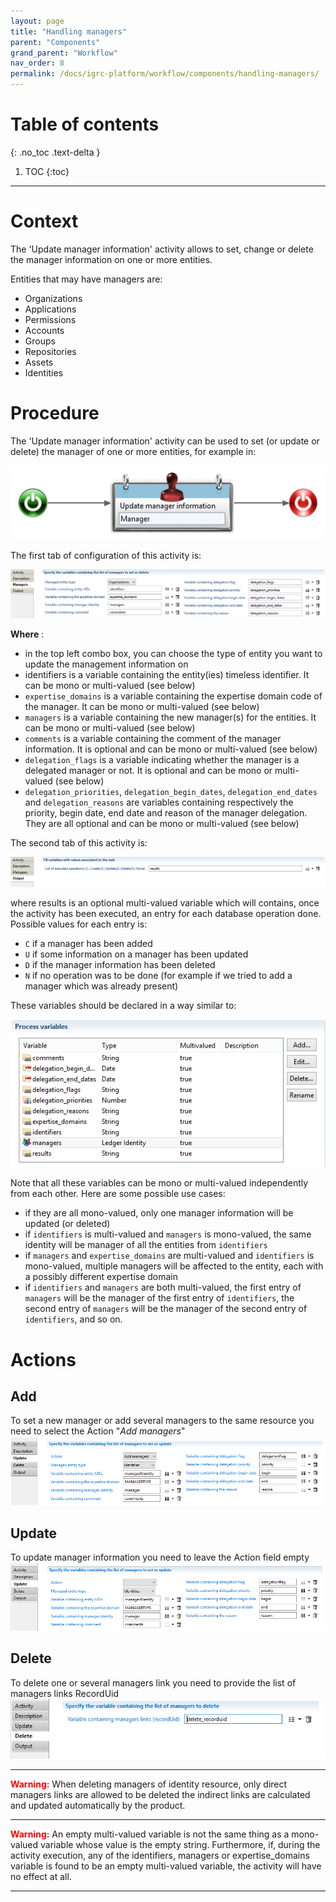 ```yaml
---
layout: page
title: "Handling managers"
parent: "Components"
grand_parent: "Workflow"
nav_order: 8
permalink: /docs/igrc-platform/workflow/components/handling-managers/
---
```


# Table of contents
{: .no_toc .text-delta }

1. TOC
{:toc}
---

# Context

The 'Update manager information' activity allows to set, change or delete the manager information on one or more entities.    

Entities that may have managers are:    

- Organizations
- Applications
- Permissions
- Accounts
- Groups
- Repositories
- Assets
- Identities  

# Procedure

The 'Update manager information' activity can be used to set (or update or delete) the manager of one or more entities, for example in:  

![Update manager information](images/08-01.png "Update manager information")         

The first tab of configuration of this activity is:   

![configuration](images/08-02.png "configuration")         

**Where** :      

- in the top left combo box, you can choose the type of entity you want to update the management information on
- identifiers is a variable containing the entity(ies) timeless identifier. It can be mono or multi-valued (see below)  
- `expertise_domains` is a variable containing the expertise domain code of the manager. It can be mono or multi-valued (see below)
- `managers` is a variable containing the new manager(s) for the entities. It can be mono or multi-valued (see below)
- `comments` is a variable containing the comment of the manager information. It is optional and can be mono or multi-valued (see below)
- `delegation_flags` is a variable indicating whether the manager is a delegated manager or not. It is optional and can be mono or multi-valued (see below)
- `delegation_priorities`, `delegation_begin_dates`, `delegation_end_dates` and `delegation_reasons` are variables containing respectively the priority, begin date, end date and reason of the manager delegation. They are all optional and can be mono or multi-valued (see below)

The second tab of this activity is:     

![variables](images/08-03.png "variables")         

where results is an optional multi-valued variable which will contains, once the activity has been executed, an entry for each database operation done. Possible values for each entry is:    

- `C` if a manager has been added
- `U` if some information on a manager has been updated
- `D` if the manager information has been deleted
- `N` if no operation was to be done (for example if we tried to add a manager which was already present)

These variables should be declared in a way similar to:    

![variables](images/08-04.png "variables")         

Note that all these variables can be mono or multi-valued independently from each other. Here are some possible use cases:      

- if they are all mono-valued, only one manager information will be updated (or deleted)
- if `identifiers` is multi-valued and `managers` is mono-valued, the same identity will be manager of all the entities from `identifiers`  
- if `managers` and `expertise_domains` are multi-valued and `identifiers` is mono-valued, multiple managers will be affected to the entity, each with a possibly different expertise domain  
- if `identifiers` and `managers` are both multi-valued, the first entry of `managers` will be the manager of the first entry of `identifiers`, the second entry of `managers` will be the manager of the second entry of `identifiers`, and so on.

# Actions

## Add
To set a new manager or add several managers to the same resource you need to select the Action "_Add managers_"
![Add manager](images/add_managers.png "Add manager")         

## Update
To update manager information you need to leave the Action field empty
![Update manager](images/update_manager.png "Update manager")         

## Delete
To delete one or several managers link you need to provide the list of managers links RecordUid
![Delete managers](images/delete_managers.png "Delete managers")         

---

<span style="color:red">**Warning:**</span> When deleting managers of identity resource, only direct managers links are allowed to be deleted the indirect links are calculated and updated automatically by the product.

---

<span style="color:red">**Warning:**</span> An empty multi-valued variable is not the same thing as a mono-valued variable whose value is the empty string. Furthermore, if, during the activity execution, any of the identifiers, managers or expertise\_domains variable is found to be an empty multi-valued variable, the activity will have no effect at all.

---
